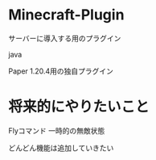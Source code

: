 # Minecraft-Plugin
サーバーに導入する用のプラグイン

java


Paper 1.20.4用の独自プラグイン

# 将来的にやりたいこと
Flyコマンド
一時的の無敵状態


どんどん機能は追加していきたい
